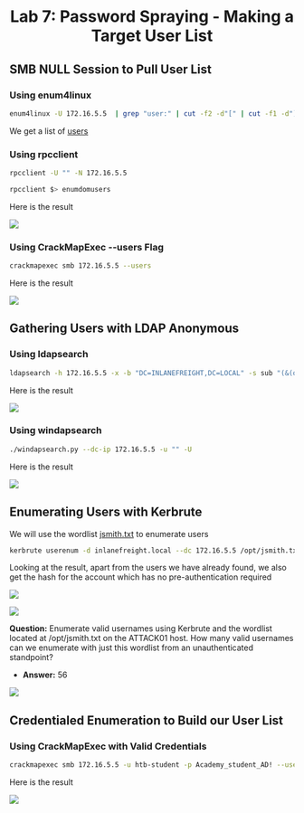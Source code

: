<div align='center'>

# **Lab 7: Password Spraying - Making a Target User List** 

</div>

## **SMB NULL Session to Pull User List**

### **Using enum4linux**

```zsh
enum4linux -U 172.16.5.5  | grep "user:" | cut -f2 -d"[" | cut -f1 -d"]"
```

We get a list of [users](../docs/Lab7_userlists.txt)


### **Using rpcclient**

```zsh
rpcclient -U "" -N 172.16.5.5

rpcclient $> enumdomusers
```

Here is the result

![](../imgs/Lab/Lab7/1.png)

### **Using CrackMapExec --users Flag**

```zsh
crackmapexec smb 172.16.5.5 --users
```

Here is the result

![](../imgs/Lab/Lab7/2.png)

## **Gathering Users with LDAP Anonymous**

### **Using ldapsearch**

```zsh
ldapsearch -h 172.16.5.5 -x -b "DC=INLANEFREIGHT,DC=LOCAL" -s sub "(&(objectclass=user))"  | grep sAMAccountName: | cut -f2 -d" "
```

Here is the result

![](../imgs/Lab/Lab7/3.png)

### **Using windapsearch**

```zsh
./windapsearch.py --dc-ip 172.16.5.5 -u "" -U
```

Here is the result

![](../imgs/Lab/Lab7/4.png)

## **Enumerating Users with Kerbrute**

We will use the wordlist [jsmith.txt](https://github.com/insidetrust/statistically-likely-usernames/blob/master/jsmith.txt) to enumerate users

```zsh
kerbrute userenum -d inlanefreight.local --dc 172.16.5.5 /opt/jsmith.txt
```

Looking at the result, apart from the users we have already found, we also get the hash for the account which has no pre-authentication required

![](../imgs/Lab/Lab7/5.png)

![](../imgs/Lab/Lab7/6.png)

**Question:** Enumerate valid usernames using Kerbrute and the wordlist located at /opt/jsmith.txt on the ATTACK01 host. How many valid usernames can we enumerate with just this wordlist from an unauthenticated standpoint?

- **Answer:** 56

![](../imgs/Lab/Lab7/7.png)

## **Credentialed Enumeration to Build our User List**

### **Using CrackMapExec with Valid Credentials**

```zsh
crackmapexec smb 172.16.5.5 -u htb-student -p Academy_student_AD! --users
```

Here is the result

![](../imgs/Lab/Lab7/8.png)